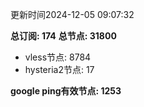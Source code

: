 更新时间2024-12-05 09:07:32

**总订阅: 174**
**总节点: 31800**
- vless节点: 8784
- hysteria2节点: 17

**google ping有效节点: 1253**
